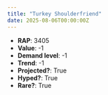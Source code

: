 ```yaml
---
title: "Turkey Shoulderfriend"
date: 2025-08-06T00:00:00Z
---
```

- **RAP**: 3405
- **Value**: -1
- **Demand level**: -1
- **Trend**: -1
- **Projected?**: True
- **Hyped?**: True
- **Rare?**: True
